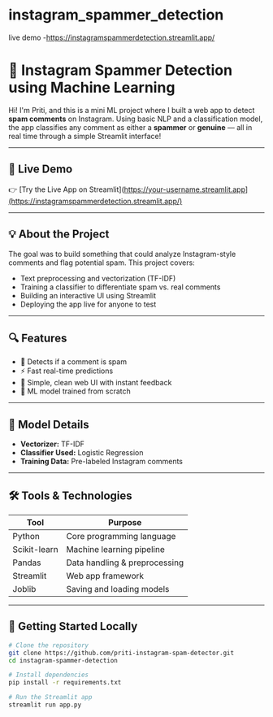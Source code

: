 # instagram_spammer_detection

live demo -https://instagramspammerdetection.streamlit.app/
# 📱 Instagram Spammer Detection using Machine Learning

Hi! I'm Priti, and this is a mini ML project where I built a web app to detect **spam comments** on Instagram. Using basic NLP and a classification model, the app classifies any comment as either a **spammer** or **genuine** — all in real time through a simple Streamlit interface!

---

## 🚀 Live Demo

👉 [Try the Live App on Streamlit](https://your-username.streamlit.app](https://instagramspammerdetection.streamlit.app/)  

---

## 💡 About the Project

The goal was to build something that could analyze Instagram-style comments and flag potential spam. This project covers:

- Text preprocessing and vectorization (TF-IDF)
- Training a classifier to differentiate spam vs. real comments
- Building an interactive UI using Streamlit
- Deploying the app live for anyone to test

---

## 🔍 Features

- 🚫 Detects if a comment is spam
- ⚡ Fast real-time predictions
- 🎯 Simple, clean web UI with instant feedback
- 🧠 ML model trained from scratch 

---

## 🧠 Model Details

- **Vectorizer:** TF-IDF
- **Classifier Used:** Logistic Regression 
- **Training Data:** Pre-labeled Instagram comments

---

## 🛠 Tools & Technologies

| Tool         | Purpose                      |
|--------------|------------------------------|
| Python       | Core programming language     |
| Scikit-learn | Machine learning pipeline     |
| Pandas       | Data handling & preprocessing |
| Streamlit    | Web app framework             |
| Joblib       | Saving and loading models     |

---

## 🏁 Getting Started Locally

```bash
# Clone the repository
git clone https://github.com/priti-instagram-spam-detector.git
cd instagram-spammer-detection

# Install dependencies
pip install -r requirements.txt

# Run the Streamlit app
streamlit run app.py
